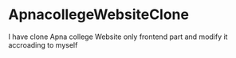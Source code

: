 # ApnacollegeWebsiteClone
I have clone Apna college Website  only frontend part and modify it accroading to myself
